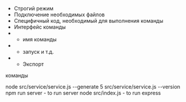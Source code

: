 - Строгий режим
- Подключение необходимых файлов
- Специфичный код, необходимый для выполнения команды
- Интерфейс команды
- - имя команды
- - запуск и т.д.
- - Экспорт


команды

node src/service/service.js --generate 5
src/service/service.js --version
npm run server - to run server
node src/index.js - to run express







